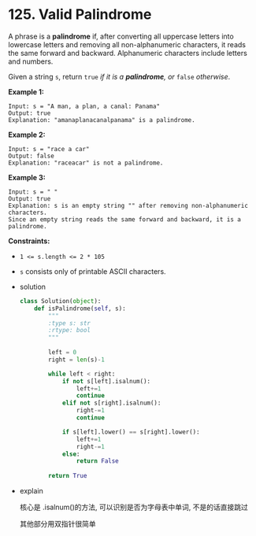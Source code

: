 # 125. Valid Palindrome

A phrase is a **palindrome** if, after converting all uppercase letters into lowercase letters and removing all non-alphanumeric characters, it reads the same forward and backward. Alphanumeric characters include letters and numbers.

Given a string `s`, return `true` *if it is a **palindrome**, or* `false` *otherwise*.

**Example 1:**

```
Input: s = "A man, a plan, a canal: Panama"
Output: true
Explanation: "amanaplanacanalpanama" is a palindrome.

```

**Example 2:**

```
Input: s = "race a car"
Output: false
Explanation: "raceacar" is not a palindrome.

```

**Example 3:**

```
Input: s = " "
Output: true
Explanation: s is an empty string "" after removing non-alphanumeric characters.
Since an empty string reads the same forward and backward, it is a palindrome.

```

**Constraints:**

- `1 <= s.length <= 2 * 105`
- `s` consists only of printable ASCII characters.

- solution
    
    ```python
    class Solution(object):
        def isPalindrome(self, s):
            """
            :type s: str
            :rtype: bool
            """
            
            left = 0
            right = len(s)-1
    
            while left < right:
                if not s[left].isalnum():
                    left+=1
                    continue
                elif not s[right].isalnum():
                    right-=1
                    continue
    
                if s[left].lower() == s[right].lower():
                    left+=1
                    right-=1
                else:
                    return False
            
            return True
    ```
    
- explain
    
    核心是 .isalnum()的方法, 可以识别是否为字母表中单词, 不是的话直接跳过
    
    其他部分用双指针很简单